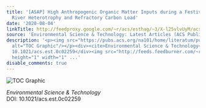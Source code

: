 ```yaml
---
title: '[ASAP] High Anthropogenic Organic Matter Inputs during a Festival Increase
  River Heterotrophy and Refractory Carbon Load'
date: '2020-08-04'
linkTitle: http://feedproxy.google.com/~r/acs/esthag/~3/X-l25vlvUyM/acs.est.0c02259
source: 'Environmental Science & Technology: Latest Articles (ACS Publications)'
description: '<p><img src="https://pubs.acs.org/na101/home/literatum/publisher/achs/journals/content/esthag/0/esthag.ahead-of-print/acs.est.0c02259/20200804/images/medium/es0c02259_0007.gif"
  alt="TOC Graphic"/></p><div><cite>Environmental Science & Technology</cite></div><div>DOI:
  10.1021/acs.est.0c02259</div><img src="http://feeds.feedburner.com/~r/acs/esthag/~4/X-l25vlvUyM"
  height="1" width="1" ...'
disable_comments: true
---
```

<p><img src="https://pubs.acs.org/na101/home/literatum/publisher/achs/journals/content/esthag/0/esthag.ahead-of-print/acs.est.0c02259/20200804/images/medium/es0c02259_0007.gif" alt="TOC Graphic"/></p><div><cite>Environmental Science & Technology</cite></div><div>DOI: 10.1021/acs.est.0c02259</div><img src="http://feeds.feedburner.com/~r/acs/esthag/~4/X-l25vlvUyM" height="1" width="1" ...